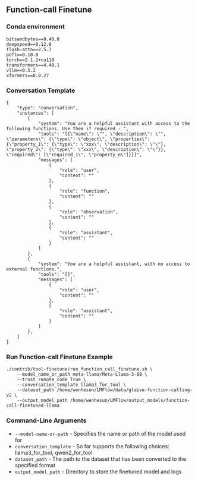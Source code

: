 ## Function-call Finetune

### Conda environment

```
bitsandbytes==0.40.0
deepspeed==0.12.0
flash-attn==2.5.7
peft==0.10.0
torch==2.1.2+cu118
transformers==4.40.1
vllm==0.5.2
xformers==0.0.27
```

### Conversation Template
```
{
    "type": "conversation",
    "instances": [
        {
            "system": "You are a helpful assistant with access to the following functions. Use them if required - ",
            "tools": "[{\"name\": \"", \"description\": \"", \"parameters\": {\"type\": \"object\", \"properties\": {\"property_1\": {\"type\": \"xxx\", \"description\": \"\"}, \"property_2\": {\"type\": \"xxx\", \"description\": \"\"}}, \"required\": [\"required_1\", \"property_n\"]}}]",
            "messages": [
                {
                    "role": "user",
                    "content": ""
                },
                {
                    "role": "function",
                    "content": ""
                },
                {
                    "role": "observation",
                    "content": ""
                },
                {
                    "role": "assistant",
                    "content": ""
                }
            ]
        },
        {
            "system": "You are a helpful assistant, with no access to external functions.",
            "tools": "[]",
            "messages": [
                {
                    "role": "user",
                    "content": ""
                },
                {
                    "role": "assistant",
                    "content": ""
                }
            ]
        },
    ]
}
```

### Run Function-call Finetune Example
```
./contrib/tool-finetune/run_function_call_finetune.sh \
    --model_name_or_path meta-llama/Meta-Llama-3-8B \
    --trust_remote_code True \
    --conversation_template llama3_for_tool \
    --dataset_path /home/wenhesun/LMFlow/data/glaive-function-calling-v2 \
    --output_model_path /home/wenhesun/LMFlow/output_models/function-call-finetuned-llama
```

### Command-Line Arguments
- `--model-name-or-path` - Specifies the name or path of the model used for
- `conversation_template` - So far supports the following choices: llama3_for_tool, qwen2_for_tool
- `dataset_path` - The path to the dataset that has been converted to the specified format
- `output_model_path` - Directory to store the finetuned model and logs
